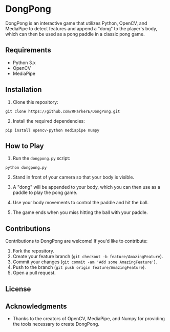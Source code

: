 # DongPong

DongPong is an interactive game that utilizes Python, OpenCV, and MediaPipe to detect features and append a "dong" to the player's body, which can then be used as a pong paddle in a classic pong game.

## Requirements

- Python 3.x
- OpenCV
- MediaPipe

## Installation

1. Clone this repository:

`git clone https://github.com/RParkerE/DongPong.git`

2. Install the required dependencies:

`pip install opencv-python mediapipe numpy`

## How to Play

1. Run the `dongpong.py` script:

`python dongpong.py`

2. Stand in front of your camera so that your body is visible.

3. A "dong" will be appended to your body, which you can then use as a paddle to play the pong game.

4. Use your body movements to control the paddle and hit the ball.

5. The game ends when you miss hitting the ball with your paddle.

## Contributions

Contributions to DongPong are welcome! If you'd like to contribute:

1. Fork the repository.
2. Create your feature branch (`git checkout -b feature/AmazingFeature`).
3. Commit your changes (`git commit -am 'Add some AmazingFeature'`).
4. Push to the branch (`git push origin feature/AmazingFeature`).
5. Open a pull request.

## License

## Acknowledgments

- Thanks to the creators of OpenCV, MediaPipe, and Numpy for providing the tools necessary to create DongPong.
